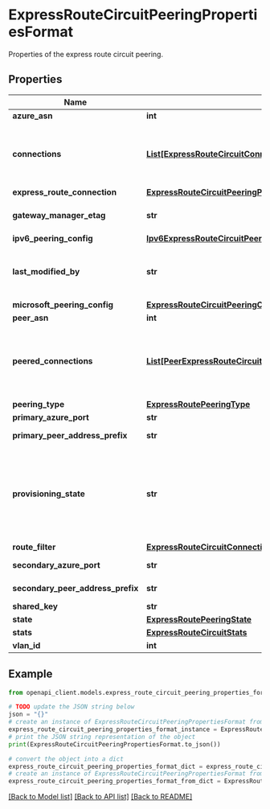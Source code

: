 # ExpressRouteCircuitPeeringPropertiesFormat

Properties of the express route circuit peering.

## Properties

Name | Type | Description | Notes
------------ | ------------- | ------------- | -------------
**azure_asn** | **int** | The Azure ASN. | [optional] 
**connections** | [**List[ExpressRouteCircuitConnection]**](ExpressRouteCircuitConnection.md) | The list of circuit connections associated with Azure Private Peering for this circuit. | [optional] 
**express_route_connection** | [**ExpressRouteCircuitPeeringPropertiesFormatExpressRouteConnection**](ExpressRouteCircuitPeeringPropertiesFormatExpressRouteConnection.md) |  | [optional] 
**gateway_manager_etag** | **str** | The GatewayManager Etag. | [optional] 
**ipv6_peering_config** | [**Ipv6ExpressRouteCircuitPeeringConfig**](Ipv6ExpressRouteCircuitPeeringConfig.md) |  | [optional] 
**last_modified_by** | **str** | Gets whether the provider or the customer last modified the peering. | [optional] 
**microsoft_peering_config** | [**ExpressRouteCircuitPeeringConfig**](ExpressRouteCircuitPeeringConfig.md) |  | [optional] 
**peer_asn** | **int** | The peer ASN. | [optional] 
**peered_connections** | [**List[PeerExpressRouteCircuitConnection]**](PeerExpressRouteCircuitConnection.md) | The list of peered circuit connections associated with Azure Private Peering for this circuit. | [optional] [readonly] 
**peering_type** | [**ExpressRoutePeeringType**](ExpressRoutePeeringType.md) |  | [optional] 
**primary_azure_port** | **str** | The primary port. | [optional] 
**primary_peer_address_prefix** | **str** | The primary address prefix. | [optional] 
**provisioning_state** | **str** | Gets the provisioning state of the public IP resource. Possible values are: &#39;Updating&#39;, &#39;Deleting&#39;, and &#39;Failed&#39;. | [optional] 
**route_filter** | [**ExpressRouteCircuitConnectionPropertiesFormatExpressRouteCircuitPeering**](ExpressRouteCircuitConnectionPropertiesFormatExpressRouteCircuitPeering.md) |  | [optional] 
**secondary_azure_port** | **str** | The secondary port. | [optional] 
**secondary_peer_address_prefix** | **str** | The secondary address prefix. | [optional] 
**shared_key** | **str** | The shared key. | [optional] 
**state** | [**ExpressRoutePeeringState**](ExpressRoutePeeringState.md) |  | [optional] 
**stats** | [**ExpressRouteCircuitStats**](ExpressRouteCircuitStats.md) |  | [optional] 
**vlan_id** | **int** | The VLAN ID. | [optional] 

## Example

```python
from openapi_client.models.express_route_circuit_peering_properties_format import ExpressRouteCircuitPeeringPropertiesFormat

# TODO update the JSON string below
json = "{}"
# create an instance of ExpressRouteCircuitPeeringPropertiesFormat from a JSON string
express_route_circuit_peering_properties_format_instance = ExpressRouteCircuitPeeringPropertiesFormat.from_json(json)
# print the JSON string representation of the object
print(ExpressRouteCircuitPeeringPropertiesFormat.to_json())

# convert the object into a dict
express_route_circuit_peering_properties_format_dict = express_route_circuit_peering_properties_format_instance.to_dict()
# create an instance of ExpressRouteCircuitPeeringPropertiesFormat from a dict
express_route_circuit_peering_properties_format_from_dict = ExpressRouteCircuitPeeringPropertiesFormat.from_dict(express_route_circuit_peering_properties_format_dict)
```
[[Back to Model list]](../README.md#documentation-for-models) [[Back to API list]](../README.md#documentation-for-api-endpoints) [[Back to README]](../README.md)


